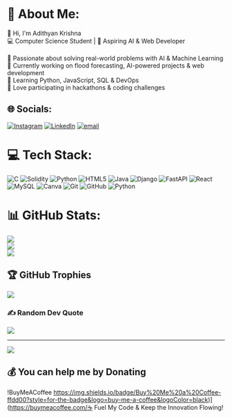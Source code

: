 # 💫 About Me:
👋 Hi, I'm Adithyan Krishna<br>💻 Computer Science Student | 🚀 Aspiring AI & Web Developer<br><br>🔹 Passionate about solving real-world problems with AI & Machine Learning<br>🔹 Currently working on flood forecasting, AI-powered projects & web development<br>🔹 Learning Python, JavaScript, SQL & DevOps<br>🔹 Love participating in hackathons & coding challenges


## 🌐 Socials:
[![Instagram](https://img.shields.io/badge/Instagram-%23E4405F.svg?logo=Instagram&logoColor=white)](https://instagram.com/adiz__kriz) [![LinkedIn](https://img.shields.io/badge/LinkedIn-%230077B5.svg?logo=linkedin&logoColor=white)](https://linkedin.com/in/Adithyankrishna) [![email](https://img.shields.io/badge/Email-D14836?logo=gmail&logoColor=white)](mailto:adithyankrishna00@gmail.com) 

# 💻 Tech Stack:
![C](https://img.shields.io/badge/c-%2300599C.svg?style=for-the-badge&logo=c&logoColor=white) ![Solidity](https://img.shields.io/badge/Solidity-%23363636.svg?style=for-the-badge&logo=solidity&logoColor=white) ![Python](https://img.shields.io/badge/python-3670A0?style=for-the-badge&logo=python&logoColor=ffdd54) ![HTML5](https://img.shields.io/badge/html5-%23E34F26.svg?style=for-the-badge&logo=html5&logoColor=white) ![Java](https://img.shields.io/badge/java-%23ED8B00.svg?style=for-the-badge&logo=openjdk&logoColor=white) ![Django](https://img.shields.io/badge/django-%23092E20.svg?style=for-the-badge&logo=django&logoColor=white) ![FastAPI](https://img.shields.io/badge/FastAPI-005571?style=for-the-badge&logo=fastapi) ![React](https://img.shields.io/badge/react-%2320232a.svg?style=for-the-badge&logo=react&logoColor=%2361DAFB) ![MySQL](https://img.shields.io/badge/mysql-4479A1.svg?style=for-the-badge&logo=mysql&logoColor=white) ![Canva](https://img.shields.io/badge/Canva-%2300C4CC.svg?style=for-the-badge&logo=Canva&logoColor=white) ![Git](https://img.shields.io/badge/git-%23F05033.svg?style=for-the-badge&logo=git&logoColor=white) ![GitHub](https://img.shields.io/badge/github-%23121011.svg?style=for-the-badge&logo=github&logoColor=white) ![Python](https://img.shields.io/badge/python-3670A0?style=for-the-badge&logo=python&logoColor=ffdd54)
# 📊 GitHub Stats:
![](https://github-readme-stats.vercel.app/api?username=Adithyankrishna&theme=dark&hide_border=false&include_all_commits=false&count_private=false)<br/>
![](https://nirzak-streak-stats.vercel.app/?user=Adithyankrishna&theme=dark&hide_border=false)<br/>
![](https://github-readme-stats.vercel.app/api/top-langs/?username=Adithyankrishna&theme=dark&hide_border=false&include_all_commits=false&count_private=false&layout=compact)

## 🏆 GitHub Trophies
![](https://github-profile-trophy.vercel.app/?username=Adithyankrishna&theme=radical&no-frame=false&no-bg=true&margin-w=4)

### ✍️ Random Dev Quote
![](https://quotes-github-readme.vercel.app/api?type=horizontal&theme=radical)

---
[![](https://visitcount.itsvg.in/api?id=Adithyankrishna&icon=0&color=0)](https://visitcount.itsvg.in)

  ## 💰 You can help me by Donating
  !BuyMeACoffee https://img.shields.io/badge/Buy%20Me%20a%20Coffee-ffdd00?style=for-the-badge&logo=buy-me-a-coffee&logoColor=black)](https://buymeacoffee.com/☕ Fuel My Code & Keep the Innovation Flowing!

  
<!-- Proudly created with GPRM ( https://gprm.itsvg.in ) -->
